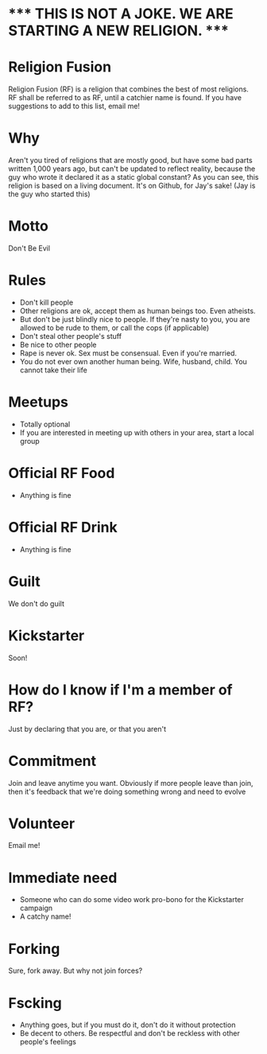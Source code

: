# *** THIS IS NOT A JOKE. WE ARE STARTING A NEW RELIGION. ***

# Religion Fusion
Religion Fusion (RF) is a religion that combines the best of most religions. RF shall be referred to as RF, until a catchier name is found. If you have suggestions to add to this list, email me!

# Why
Aren't you tired of religions that are mostly good, but have some bad parts written 1,000 years ago, but can't be updated to reflect reality, because the guy who wrote it declared it as a static global constant? As you can see, this religion is based on a living document. It's on Github, for Jay's sake! (Jay is the guy who started this)

# Motto
Don't Be Evil

# Rules
* Don't kill people
* Other religions are ok, accept them as human beings too. Even atheists.
* But don't be just blindly nice to people. If they're nasty to you, you are allowed to be rude to them, or call the cops (if applicable)
* Don't steal other people's stuff
* Be nice to other people
* Rape is never ok. Sex must be consensual. Even if you're married.
* You do not ever own another human being. Wife, husband, child. You cannot take their life

# Meetups
* Totally optional
* If you are interested in meeting up with others in your area, start a local group

# Official RF Food
* Anything is fine

# Official RF Drink
* Anything is fine

# Guilt
We don't do guilt

# Kickstarter
Soon!

# How do I know if I'm a member of RF?
Just by declaring that you are, or that you aren't

# Commitment
Join and leave anytime you want. Obviously if more people leave than join, then it's feedback that we're doing something wrong and need to evolve

# Volunteer
Email me!

# Immediate need
* Someone who can do some video work pro-bono for the Kickstarter campaign
* A catchy name!

# Forking
Sure, fork away. But why not join forces?

# Fscking
* Anything goes, but if you must do it, don't do it without protection
* Be decent to others. Be respectful and don't be reckless with other people's feelings
